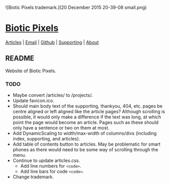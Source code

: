 <!-- Date: 26 September 2013 10:04:00 -->

![Biotic Pixels trademark.](20 December 2015 20-39-08 small.png)

# [Biotic Pixels](http://bioticpixels.com "bioticpixels.com")

[Articles](http://bioticpixels.com/articles "bioticpixels.com/articles") | [Email](mailto:bioticpixel@gmail.com "bioticpixel@gmail.com") | [Github](http://github.com/BioticPixels "github.com/BioticPixels") | [Supporting](http://bioticpixels.com/supporting "bioticpixels.com/supporting") | [About](http://bioticpixels.com/articles/about "bioticpixels.com/articles/about")

## README

Website of Biotic Pixels.

### TODO

- Maybe convert /articles/ to /projects/.
- Update favicon.ico.
- Should main body text of the supporting, thankyou, 404, etc. pages be centre aligned or left aligned like the article pages? Although scrolling is possible, it would only make a difference if the text was long, at which point the page would become an article. Pages such as these should only have a sentence or two on them at most.
- Add DynamicScaling to width/max-width of columns/divs (including index, supporting, and articles).
- Add table of contents button to articles. May be problematic for smart phones as there would need to be some way of scrolling through the menu.
- Continue to update articles.css.
  - Add line numbers for `<code>`.
  - Add line bars for code `<code>`.
- Change trademark.
